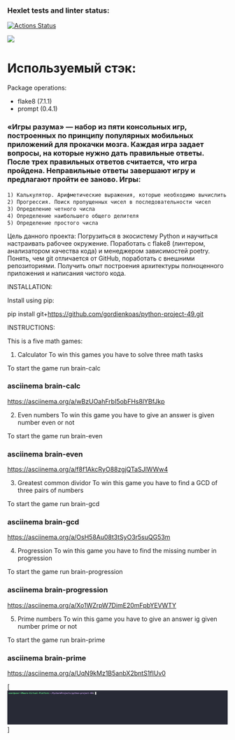 ### Hexlet tests and linter status:
[![Actions Status](https://github.com/gordienkoas/python-project-49/actions/workflows/hexlet-check.yml/badge.svg)](https://github.com/gordienkoas/python-project-49/actions)

<a href="https://codeclimate.com/github/gordienkoas/python-project-49/maintainability"><img src="https://api.codeclimate.com/v1/badges/8726b1ed6c0953930392/maintainability" /></a>

# Используемый стэк:     

Package operations:
  - flake8 (7.1.1)
  - prompt (0.4.1)

### «Игры разума» — набор из пяти консольных игр, построенных по принципу популярных мобильных приложений для прокачки мозга. Каждая игра задает вопросы, на которые нужно дать правильные ответы. После трех правильных ответов считается, что игра пройдена. Неправильные ответы завершают игру и предлагают пройти ее заново. Игры:

    1) Калькулятор. Арифметические выражения, которые необходимо вычислить
    2) Прогрессия. Поиск пропущенных чисел в последовательности чисел
    3) Определение четного числа
    4) Определение наибольшего общего делителя
    5) Определение простого числа

Цель данного проекта:
Погрузиться в экосистему Python и научиться настраивать рабочее окружение. Поработать с flake8 (линтером, анализатором качества кода) и менеджером зависимостей poetry. Понять, чем git отличается от GitHub, поработать с внешними репозиториями. Получить опыт построения архитектуры полноценного приложения и написания чистого кода.

INSTALLATION:

Install using pip:

pip install git+https://github.com/gordienkoas/python-project-49.git

INSTRUCTIONS:

This is a five math games:

1. Calculator
To win this games you have to solve three math tasks

To start the game run brain-calc

### asciinema brain-calc
https://asciinema.org/a/wBzUOahFrbI5obFHs8lYBfJkp

2. Even numbers
To win this game you have to give an answer is given number even or not

To start the game run brain-even

### asciinema brain-even
https://asciinema.org/a/f8f1AkcRyO88zgjQTaSJlWWw4
  
3. Greatest common dividor
To win this game you have to find a GCD of three pairs of numbers

To start the game run brain-gcd

### asciinema brain-gcd
https://asciinema.org/a/OsH58Au08t3tSyO3r5suQG53m


4. Progression
To win this game you have to find the missing number in progression

To start the game run brain-progression

### asciinema brain-progression
https://asciinema.org/a/Xo1WZrpW7DimE20mFpbYEVWTY


5. Prime numbers
To win this game you have to give an answer ig given number prime or not

To start the game run brain-prime

### asciinema brain-prime
https://asciinema.org/a/UqN9kMz1B5anbX2bntS1fIUv0


[![asciicast](https://github.com/gordienkoas/python-project-49/blob/main/asciinema/even.gif)]